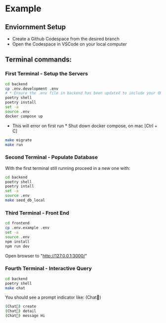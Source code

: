 # Example

## Enviornment Setup

- Create a Github Codespace from the desired branch
- Open the Codespace in VSCode on your local computer

## Terminal commands:

### First Terminal - Setup the Servers

```sh
cd backend
cp .env.development .env
# * Ensure the .env file in backend has been updated to include your OPENAI_API_KEY  after copied *
poetry shell
poetry install
set -a
source .env
docker compose up
```

* This will error on first run *
Shut down docker compose, on mac [Ctrl + C]

```sh
make migrate
make run
```

### Second Terminal - Populate Database

With the first terminal still running proceed in a new one with:

```sh
cd backend
poetry shell
poetry intall
set -a
source .env
make seed_db_local
```

### Third Terminal - Front End

```sh
cd frontend
cp .env.example .env
set -a
source .env
npm install
npm run dev
```

Open browser to "http://127.0.0.1:3000/"

### Fourth Terminal - Interactive Query

```sh
cd backend
poetry shell
make chat
```

You should see a prompt indicator like: (Chat🦙)

```sh
(Chat🦙) create
(Chat🦙) detail
(Chat🦙) message Hi
```
